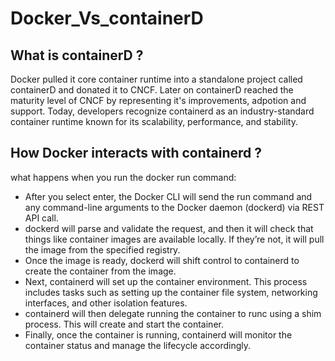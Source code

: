 # Docker_Vs_containerD

## What is containerD ?

Docker pulled it core container runtime into a standalone project called containerD and donated it to CNCF. Later on containerD reached the maturity level of CNCF by representing it's improvements, adpotion and support. Today, developers recognize containerd as an industry-standard container runtime known for its scalability, performance, and stability.

## How Docker interacts with containerd ?

what happens when you run the docker run command:

- After you select enter, the Docker CLI will send the run command and any command-line arguments to the Docker daemon (dockerd) via REST API call.
- dockerd will parse and validate the request, and then it will check that things like container images are available locally. If they’re not, it will pull the image from the specified registry.
- Once the image is ready, dockerd will shift control to containerd to create the container from the image.
- Next, containerd will set up the container environment. This process includes tasks such as setting up the container file system, networking interfaces, and other isolation features.
- containerd will then delegate running the container to runc using a shim process. This will create and start the container.
- Finally, once the container is running, containerd will monitor the container status and manage the lifecycle accordingly.

